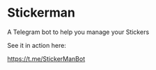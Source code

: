 # Stickerman
A Telegram bot to help you manage your Stickers

See it in action here:

https://t.me/StickerManBot

